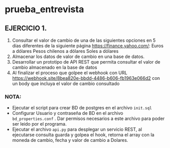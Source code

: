 # prueba_entrevista

## EJERCICIO 1.
1. Consultar el valor de cambio de una de las siguientes opciones en 5 días diferentes de la
siguiente página https://finance.yahoo.com/:
Euros a dólares
Pesos chilenos a dólares
Soles a dólares
2. Almacenar los datos de valor de cambio en una base de datos.
3. Desarrollar un prototipo de API REST que permita consultar el valor de cambio almacenado
en la base de datos
4. Al finalizar el proceso que golpee el webhook con URL
https://webhook.site/8bea820e-bbdd-4486-b606-fb1963e066d2 con un body que incluya el valor
de cambio consultado

### NOTA: 
- Ejecutar  el script para crear BD de postgres en el archivo `init.sql`
- Configurar Usuario y contraseña de BD en el archivo `bd_properties.conf` .  Dar permisos necesarios a este archivo para poder ser leido por el programa.
- Ejecutar el archivo `api.py` para  desplegar un servicio REST, al ejecutarse consulta guarda y golpea el hook, retorna el array con la moneda de cambio, fecha y valor de cambio a Dolares.
